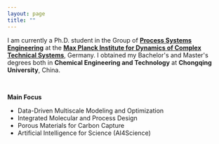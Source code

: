 ```yaml
---
layout: page
title: ""
---
```


I am currently a Ph.D. student in the Group of **[Process Systems Engineering](https://www.mpi-magdeburg.mpg.de/pse)** at the **[Max Planck Institute for Dynamics of Complex Technical Systems](https://www.mpi-magdeburg.mpg.de/2316/en)**, Germany. I obtained my Bachelor's and Master's degrees both in **Chemical Engineering and Technology** at **Chongqing University**, China.

<br>

**Main Focus**
- Data-Driven Multiscale Modeling and Optimization
- Integrated Molecular and Process Design
- Porous Materials for Carbon Capture
- Artificial Intelligence for Science (AI4Science)

